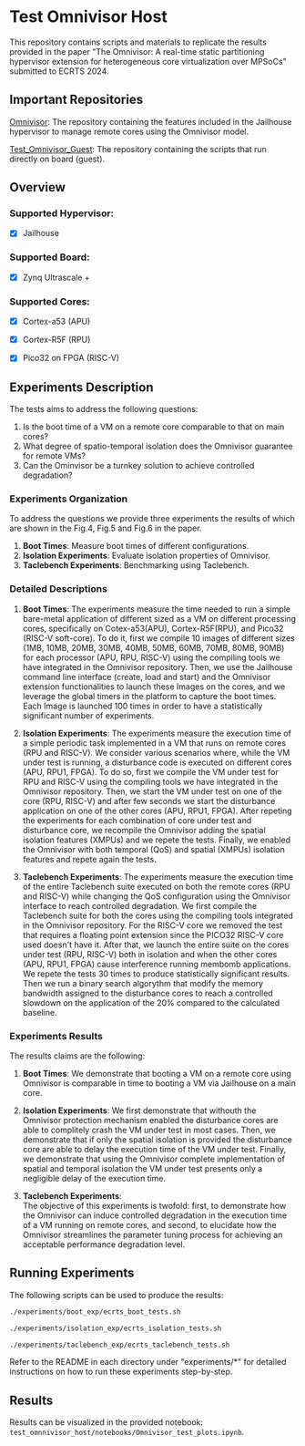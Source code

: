 # **Test Omnivisor Host**

This repository contains scripts and materials to replicate the results provided in the paper "The Omnivisor: A real-time static partitioning hypervisor extension for heterogeneous core virtualization over MPSoCs" submitted to ECRTS 2024.

## Important Repositories
[Omnivisor](https://github.com/DanieleOttaviano/jailhouse): The repository containing the features included in the Jailhouse hypervisor to manage remote cores using the Omnivisor model.

[Test_Omnivisor_Guest](https://github.com/DanieleOttaviano/test_omnivisor_guest): The repository containing the scripts that run directly on board (guest).

## Overview

### Supported Hypervisor:
- [x] Jailhouse

### Supported Board:
- [x] Zynq Ultrascale +

### Supported Cores:
- [x] Cortex-a53 (APU)
- [x] Cortex-R5F (RPU)
- [x] Pico32 on FPGA (RISC-V)


## Experiments Description
The tests aims to address the following questions:
1. Is the boot time of a VM on a remote core comparable to that on main cores?
2. What degree of spatio-temporal isolation does the Omnivisor guarantee for remote VMs?
3. Can the Ominvisor be a turnkey solution to achieve controlled degradation?

### Experiments Organization
To address the questions we provide three experiments the results of which are shown in the Fig.4, Fig.5 and Fig.6 in the paper.
1. **Boot Times**: Measure boot times of different configurations.
2. **Isolation Experiments**: Evaluate isolation properties of Omnivisor.
3. **Taclebench Experiments**: Benchmarking using Taclebench.

### Detailed Descriptions
1. **Boot Times**: 
The experiments measure the time needed to run a simple bare-metal application of different sized as a VM on different processing cores, specifically on Cotex-a53(APU), Cortex-R5F(RPU), and Pico32 (RISC-V soft-core). 
To do it, first we compile 10 images of different sizes (1MB, 10MB, 20MB, 30MB, 40MB, 50MB, 60MB, 70MB, 80MB, 90MB) for each processor (APU, RPU, RISC-V) using the compiling tools we have integrated in the Omnivisor repository.
Then, we use the Jailhouse command line interface (create, load and start) and the Omnivisor extension functionalities to launch these Images on the cores, and we leverage the global timers in the platform to capture the boot times. Each Image is launched 100 times in order to have a statistically significant number of experiments.

2. **Isolation Experiments**: 
The experiments measure the execution time of a simple periodic task implemented in a VM that runs on remote cores (RPU and RISC-V). We consider various scenarios where, while the VM under test is running, a disturbance code is executed on different cores (APU, RPU1, FPGA). To do so, first we compile the VM under test for RPU and RISC-V using the compiling tools we have integrated in the Omnivisor repository. Then, we start the VM under test on one of the core (RPU, RISC-V) and after few seconds we start the disturbance application on one of the other cores (APU, RPU1, FPGA). After repeting the experiments for each combination of core under test and disturbance core, we recompile the Omnivisor adding the spatial isolation features (XMPUs) and we repete the tests. Finally, we enabled the Omnivisor with both temporal (QoS) and spatial (XMPUs) isolation features and repete again the tests.

3. **Taclebench Experiments**: 
The experiments measure the execution time of the entire Taclebench suite executed on both the remote cores (RPU and RISC-V) while changing the QoS configuration using the Omnivisor interface to reach controlled degradation. 
We first compile the Taclebench suite for both the cores using the compiling tools integrated in the Omnivisor repository. For the RISC-V core we removed the test that requires a floating point extension since the PICO32 RISC-V core used doesn't have it. 
After that, we launch the entire suite on the cores under test (RPU, RISC-V) both in isolation and when the other cores (APU, RPU1, FPGA) cause interference running membomb applications. We repete the tests 30 times to produce statistically significant results. Then we run a binary search algorythm that modify the memory bandwidth assigned to the disturbance cores to reach a controlled slowdown on the application of the 20% compared to the calculated baseline.


### Experiments Results
The results claims are the following:

1. **Boot Times**: We demonstrate that booting a VM on a remote core using Omnivisor is comparable in time to booting a VM via Jailhouse on a main core.

2. **Isolation Experiments**: We first demonstrate that withouth the Omnivisor protection mechanism enabled the disturbance cores are able to complitely crash the VM under test in most cases. Then, we demonstrate that if only the spatial isolation is provided the disturbance core are able to delay the execution time of the VM under test. Finally, we demonstrate that using the Omnivisor complete implementation of spatial and temporal isolation the VM under test presents only a negligible delay of the execution time. 

3. **Taclebench Experiments**:  
The objective of this experiments is twofold: first, to demonstrate how the Omnivisor can induce controlled degradation in the execution time of a VM running on remote cores, and second, to elucidate how the Omnivisor streamlines the parameter tuning process for achieving an acceptable performance degradation level.

## Running Experiments

The following scripts can be used to produce the results: 

```bash
./experiments/boot_exp/ecrts_boot_tests.sh
```

```bash
./experiments/isolation_exp/ecrts_isolation_tests.sh
```

```bash
./experiments/taclebench_exp/ecrts_taclebench_tests.sh
```

Refer to the README in each directory under "experiments/*" for detailed instructions on how to run these experiments step-by-step.

## Results

Results can be visualized in the provided notebook: `test_omnnivisor_host/notebooks/Omnivisor_test_plots.ipynb`.
